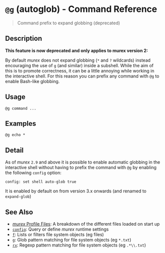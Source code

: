 # `@g` (autoglob)  - Command Reference

> Command prefix to expand globbing (deprecated)

## Description

**This feature is now deprecated and only applies to murex version 2:**

By default _murex_ does not expand globbing (`*` and `?` wildcards) instead
encouraging the use of `g` (and similar) inside a subshell. While the aim of
this is to promote correctness, it can be a little annoying while working in
the interactive shell. For this reason you can prefix any command with `@g` to
enable Bash-like globbing.

## Usage

    @g command ...

## Examples

    @g echo *

## Detail

As of _murex_ `2.9` and above it is possible to enable automatic globbing in
the interactive shell without having to prefix the command with `@g` by
enabling the following `config` option:

    config: set shell auto-glob true
    
It is enabled by default on from version 3.x onwards (and renamed to
`expand-glob`)

## See Also

* [_murex_ Profile Files](../user-guide/profile.md):
  A breakdown of the different files loaded on start up
* [`config`](../commands/config.md):
  Query or define _murex_ runtime settings
* [`f`](../commands/f.md):
  Lists or filters file system objects (eg files)
* [`g`](../commands/g.md):
  Glob pattern matching for file system objects (eg `*.txt`)
* [`rx`](../commands/rx.md):
  Regexp pattern matching for file system objects (eg `.*\\.txt`)